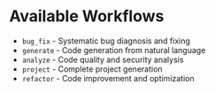 # Available Workflows
- `bug_fix` - Systematic bug diagnosis and fixing
- `generate` - Code generation from natural language
- `analyze` - Code quality and security analysis
- `project` - Complete project generation
- `refactor` - Code improvement and optimization

